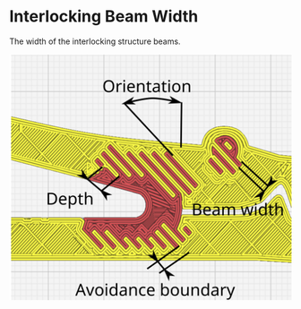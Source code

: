 Interlocking Beam Width
====
The width of the interlocking structure beams.

![Interlocking Beam Width](../images/interlocking.svg)